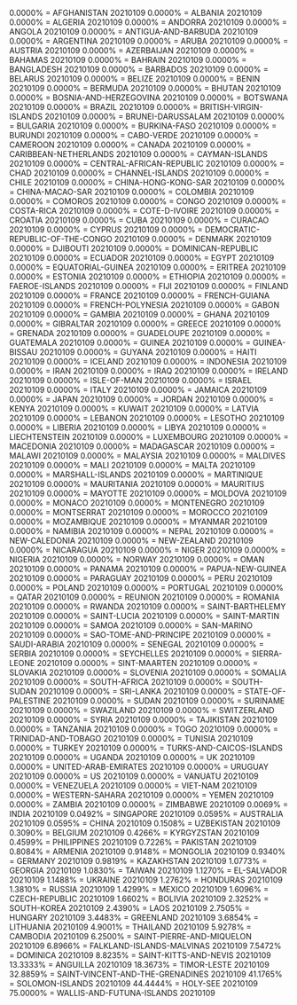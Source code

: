 0.0000% = AFGHANISTAN 20210109 
0.0000% = ALBANIA 20210109 
0.0000% = ALGERIA 20210109 
0.0000% = ANDORRA 20210109 
0.0000% = ANGOLA 20210109 
0.0000% = ANTIGUA-AND-BARBUDA 20210109 
0.0000% = ARGENTINA 20210109 
0.0000% = ARUBA 20210109 
0.0000% = AUSTRIA 20210109 
0.0000% = AZERBAIJAN 20210109 
0.0000% = BAHAMAS 20210109 
0.0000% = BAHRAIN 20210109 
0.0000% = BANGLADESH 20210109 
0.0000% = BARBADOS 20210109 
0.0000% = BELARUS 20210109 
0.0000% = BELIZE 20210109 
0.0000% = BENIN 20210109 
0.0000% = BERMUDA 20210109 
0.0000% = BHUTAN 20210109 
0.0000% = BOSNIA-AND-HERZEGOVINA 20210109 
0.0000% = BOTSWANA 20210109 
0.0000% = BRAZIL 20210109 
0.0000% = BRITISH-VIRGIN-ISLANDS 20210109 
0.0000% = BRUNEI-DARUSSALAM 20210109 
0.0000% = BULGARIA 20210109 
0.0000% = BURKINA-FASO 20210109 
0.0000% = BURUNDI 20210109 
0.0000% = CABO-VERDE 20210109 
0.0000% = CAMEROON 20210109 
0.0000% = CANADA 20210109 
0.0000% = CARIBBEAN-NETHERLANDS 20210109 
0.0000% = CAYMAN-ISLANDS 20210109 
0.0000% = CENTRAL-AFRICAN-REPUBLIC 20210109 
0.0000% = CHAD 20210109 
0.0000% = CHANNEL-ISLANDS 20210109 
0.0000% = CHILE 20210109 
0.0000% = CHINA-HONG-KONG-SAR 20210109 
0.0000% = CHINA-MACAO-SAR 20210109 
0.0000% = COLOMBIA 20210109 
0.0000% = COMOROS 20210109 
0.0000% = CONGO 20210109 
0.0000% = COSTA-RICA 20210109 
0.0000% = COTE-D-IVOIRE 20210109 
0.0000% = CROATIA 20210109 
0.0000% = CUBA 20210109 
0.0000% = CURACAO 20210109 
0.0000% = CYPRUS 20210109 
0.0000% = DEMOCRATIC-REPUBLIC-OF-THE-CONGO 20210109 
0.0000% = DENMARK 20210109 
0.0000% = DJIBOUTI 20210109 
0.0000% = DOMINICAN-REPUBLIC 20210109 
0.0000% = ECUADOR 20210109 
0.0000% = EGYPT 20210109 
0.0000% = EQUATORIAL-GUINEA 20210109 
0.0000% = ERITREA 20210109 
0.0000% = ESTONIA 20210109 
0.0000% = ETHIOPIA 20210109 
0.0000% = FAEROE-ISLANDS 20210109 
0.0000% = FIJI 20210109 
0.0000% = FINLAND 20210109 
0.0000% = FRANCE 20210109 
0.0000% = FRENCH-GUIANA 20210109 
0.0000% = FRENCH-POLYNESIA 20210109 
0.0000% = GABON 20210109 
0.0000% = GAMBIA 20210109 
0.0000% = GHANA 20210109 
0.0000% = GIBRALTAR 20210109 
0.0000% = GREECE 20210109 
0.0000% = GRENADA 20210109 
0.0000% = GUADELOUPE 20210109 
0.0000% = GUATEMALA 20210109 
0.0000% = GUINEA 20210109 
0.0000% = GUINEA-BISSAU 20210109 
0.0000% = GUYANA 20210109 
0.0000% = HAITI 20210109 
0.0000% = ICELAND 20210109 
0.0000% = INDONESIA 20210109 
0.0000% = IRAN 20210109 
0.0000% = IRAQ 20210109 
0.0000% = IRELAND 20210109 
0.0000% = ISLE-OF-MAN 20210109 
0.0000% = ISRAEL 20210109 
0.0000% = ITALY 20210109 
0.0000% = JAMAICA 20210109 
0.0000% = JAPAN 20210109 
0.0000% = JORDAN 20210109 
0.0000% = KENYA 20210109 
0.0000% = KUWAIT 20210109 
0.0000% = LATVIA 20210109 
0.0000% = LEBANON 20210109 
0.0000% = LESOTHO 20210109 
0.0000% = LIBERIA 20210109 
0.0000% = LIBYA 20210109 
0.0000% = LIECHTENSTEIN 20210109 
0.0000% = LUXEMBOURG 20210109 
0.0000% = MACEDONIA 20210109 
0.0000% = MADAGASCAR 20210109 
0.0000% = MALAWI 20210109 
0.0000% = MALAYSIA 20210109 
0.0000% = MALDIVES 20210109 
0.0000% = MALI 20210109 
0.0000% = MALTA 20210109 
0.0000% = MARSHALL-ISLANDS 20210109 
0.0000% = MARTINIQUE 20210109 
0.0000% = MAURITANIA 20210109 
0.0000% = MAURITIUS 20210109 
0.0000% = MAYOTTE 20210109 
0.0000% = MOLDOVA 20210109 
0.0000% = MONACO 20210109 
0.0000% = MONTENEGRO 20210109 
0.0000% = MONTSERRAT 20210109 
0.0000% = MOROCCO 20210109 
0.0000% = MOZAMBIQUE 20210109 
0.0000% = MYANMAR 20210109 
0.0000% = NAMIBIA 20210109 
0.0000% = NEPAL 20210109 
0.0000% = NEW-CALEDONIA 20210109 
0.0000% = NEW-ZEALAND 20210109 
0.0000% = NICARAGUA 20210109 
0.0000% = NIGER 20210109 
0.0000% = NIGERIA 20210109 
0.0000% = NORWAY 20210109 
0.0000% = OMAN 20210109 
0.0000% = PANAMA 20210109 
0.0000% = PAPUA-NEW-GUINEA 20210109 
0.0000% = PARAGUAY 20210109 
0.0000% = PERU 20210109 
0.0000% = POLAND 20210109 
0.0000% = PORTUGAL 20210109 
0.0000% = QATAR 20210109 
0.0000% = REUNION 20210109 
0.0000% = ROMANIA 20210109 
0.0000% = RWANDA 20210109 
0.0000% = SAINT-BARTHELEMY 20210109 
0.0000% = SAINT-LUCIA 20210109 
0.0000% = SAINT-MARTIN 20210109 
0.0000% = SAMOA 20210109 
0.0000% = SAN-MARINO 20210109 
0.0000% = SAO-TOME-AND-PRINCIPE 20210109 
0.0000% = SAUDI-ARABIA 20210109 
0.0000% = SENEGAL 20210109 
0.0000% = SERBIA 20210109 
0.0000% = SEYCHELLES 20210109 
0.0000% = SIERRA-LEONE 20210109 
0.0000% = SINT-MAARTEN 20210109 
0.0000% = SLOVAKIA 20210109 
0.0000% = SLOVENIA 20210109 
0.0000% = SOMALIA 20210109 
0.0000% = SOUTH-AFRICA 20210109 
0.0000% = SOUTH-SUDAN 20210109 
0.0000% = SRI-LANKA 20210109 
0.0000% = STATE-OF-PALESTINE 20210109 
0.0000% = SUDAN 20210109 
0.0000% = SURINAME 20210109 
0.0000% = SWAZILAND 20210109 
0.0000% = SWITZERLAND 20210109 
0.0000% = SYRIA 20210109 
0.0000% = TAJIKISTAN 20210109 
0.0000% = TANZANIA 20210109 
0.0000% = TOGO 20210109 
0.0000% = TRINIDAD-AND-TOBAGO 20210109 
0.0000% = TUNISIA 20210109 
0.0000% = TURKEY 20210109 
0.0000% = TURKS-AND-CAICOS-ISLANDS 20210109 
0.0000% = UGANDA 20210109 
0.0000% = UK 20210109 
0.0000% = UNITED-ARAB-EMIRATES 20210109 
0.0000% = URUGUAY 20210109 
0.0000% = US 20210109 
0.0000% = VANUATU 20210109 
0.0000% = VENEZUELA 20210109 
0.0000% = VIET-NAM 20210109 
0.0000% = WESTERN-SAHARA 20210109 
0.0000% = YEMEN 20210109 
0.0000% = ZAMBIA 20210109 
0.0000% = ZIMBABWE 20210109 
0.0069% = INDIA 20210109 
0.0492% = SINGAPORE 20210109 
0.0595% = AUSTRALIA 20210109 
0.0595% = CHINA 20210109 
0.1508% = UZBEKISTAN 20210109 
0.3090% = BELGIUM 20210109 
0.4266% = KYRGYZSTAN 20210109 
0.4599% = PHILIPPINES 20210109 
0.7226% = PAKISTAN 20210109 
0.8084% = ARMENIA 20210109 
0.9148% = MONGOLIA 20210109 
0.9340% = GERMANY 20210109 
0.9819% = KAZAKHSTAN 20210109 
1.0773% = GEORGIA 20210109 
1.0830% = TAIWAN 20210109 
1.1270% = EL-SALVADOR 20210109 
1.1488% = UKRAINE 20210109 
1.2762% = HONDURAS 20210109 
1.3810% = RUSSIA 20210109 
1.4299% = MEXICO 20210109 
1.6096% = CZECH-REPUBLIC 20210109 
1.6602% = BOLIVIA 20210109 
2.3252% = SOUTH-KOREA 20210109 
2.4390% = LAOS 20210109 
2.7505% = HUNGARY 20210109 
3.4483% = GREENLAND 20210109 
3.6854% = LITHUANIA 20210109 
4.9001% = THAILAND 20210109 
5.9278% = CAMBODIA 20210109 
6.2500% = SAINT-PIERRE-AND-MIQUELON 20210109 
6.8966% = FALKLAND-ISLANDS-MALVINAS 20210109 
7.5472% = DOMINICA 20210109 
8.8235% = SAINT-KITTS-AND-NEVIS 20210109 
13.3333% = ANGUILLA 20210109 
18.3673% = TIMOR-LESTE 20210109 
32.8859% = SAINT-VINCENT-AND-THE-GRENADINES 20210109 
41.1765% = SOLOMON-ISLANDS 20210109 
44.4444% = HOLY-SEE 20210109 
75.0000% = WALLIS-AND-FUTUNA-ISLANDS 20210109 
